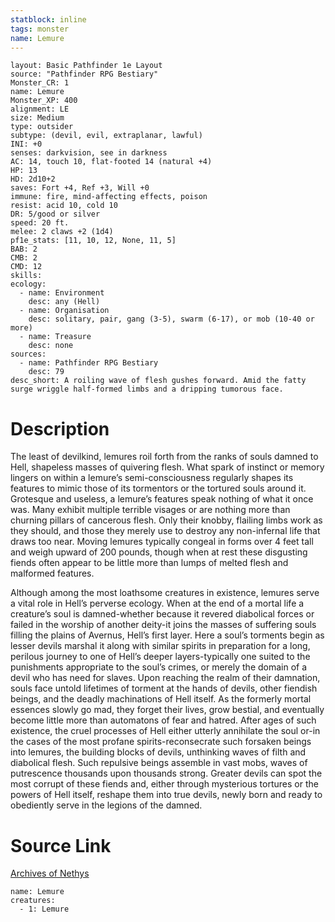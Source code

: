 ```yaml
---
statblock: inline
tags: monster
name: Lemure
---
```

```statblock
layout: Basic Pathfinder 1e Layout
source: "Pathfinder RPG Bestiary"
Monster_CR: 1
name: Lemure
Monster_XP: 400
alignment: LE
size: Medium
type: outsider
subtype: (devil, evil, extraplanar, lawful)
INI: +0
senses: darkvision, see in darkness
AC: 14, touch 10, flat-footed 14 (natural +4)
HP: 13
HD: 2d10+2
saves: Fort +4, Ref +3, Will +0
immune: fire, mind-affecting effects, poison
resist: acid 10, cold 10
DR: 5/good or silver
speed: 20 ft.
melee: 2 claws +2 (1d4)
pf1e_stats: [11, 10, 12, None, 11, 5]
BAB: 2
CMB: 2
CMD: 12
skills: 
ecology:
  - name: Environment
    desc: any (Hell)
  - name: Organisation
    desc: solitary, pair, gang (3-5), swarm (6-17), or mob (10-40 or more)
  - name: Treasure
    desc: none
sources:
  - name: Pathfinder RPG Bestiary
    desc: 79
desc_short: A roiling wave of flesh gushes forward. Amid the fatty surge wriggle half-formed limbs and a dripping tumorous face.
```
# Description
The least of devilkind, lemures roil forth from the ranks of souls damned to Hell, shapeless masses of quivering flesh. What spark of instinct or memory lingers on within a lemure’s semi-consciousness regularly shapes its features to mimic those of its tormentors or the tortured souls around it. Grotesque and useless, a lemure’s features speak nothing of what it once was. Many exhibit multiple terrible visages or are nothing more than churning pillars of cancerous flesh. Only their knobby, flailing limbs work as they should, and those they merely use to destroy any non-infernal life that draws too near. Moving lemures typically congeal in forms over 4 feet tall and weigh upward of 200 pounds, though when at rest these disgusting fiends often appear to be little more than lumps of melted flesh and malformed features.

Although among the most loathsome creatures in existence, lemures serve a vital role in Hell’s perverse ecology. When at the end of a mortal life a creature’s soul is damned-whether because it revered diabolical forces or failed in the worship of another deity-it joins the masses of suffering souls filling the plains of Avernus, Hell’s first layer. Here a soul’s torments begin as lesser devils marshal it along with similar spirits in preparation for a long, perilous journey to one of Hell’s deeper layers-typically one suited to the punishments appropriate to the soul’s crimes, or merely the domain of a devil who has need for slaves. Upon reaching the realm of their damnation, souls face untold lifetimes of torment at the hands of devils, other fiendish beings, and the deadly machinations of Hell itself. As the formerly mortal essences slowly go mad, they forget their lives, grow bestial, and eventually become little more than automatons of fear and hatred. After ages of such existence, the cruel processes of Hell either utterly annihilate the soul or-in the cases of the most profane spirits-reconsecrate such forsaken beings into lemures, the building blocks of devils, unthinking waves of filth and diabolical flesh. Such repulsive beings assemble in vast mobs, waves of putrescence thousands upon thousands strong. Greater devils can spot the most corrupt of these fiends and, either through mysterious tortures or the powers of Hell itself, reshape them into true devils, newly born and ready to obediently serve in the legions of the damned.
# Source Link
[Archives of Nethys](https://aonprd.com/MonsterDisplay.aspx?ItemName=Lemure)
```encounter-table
name: Lemure
creatures:
  - 1: Lemure
```
